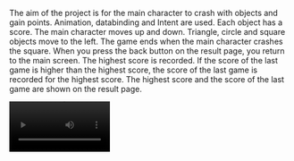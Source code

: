 The aim of the project is for the main character to crash with objects and gain points. Animation, databinding and Intent are used. Each object has a score. The main character moves up and down. Triangle, circle and square objects move to the left. The game ends when the main character crashes the square. When you press the back button on the result page, you return to the main screen. The highest score is recorded. If the score of the last game is higher than the highest score, the score of the last game is recorded for the highest score. The highest score and the score of the last game are shown on the result page.

<video src='https://user-images.githubusercontent.com/58865367/168253449-f522ccb3-62f0-474e-8cf1-674b68d14ebc.mp4' width=180/>
